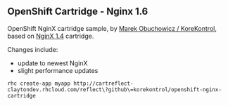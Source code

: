 ## OpenShift Cartridge - Nginx 1.6

OpenShift NginX cartridge sample, by <a href="https://www.korekontrol.eu/">Marek Obuchowicz / KoreKontrol</a>,
based on <a href="https://github.com/gsterjov/openshift-nginx-cartridge">NginX 1.4</a> cartridge.

Changes include:
 - update to newest NginX
 - slight performance updates

```
rhc create-app myapp http://cartreflect-claytondev.rhcloud.com/reflect\?github\=korekontrol/openshift-nginx-cartridge
```
